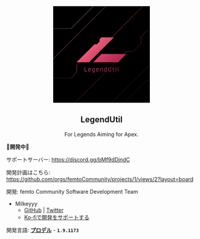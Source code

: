 <div align="center">
<img src="https://github.com/femtoCommunity/LegendUtil/raw/main/Resources/Logo/LegendUtil_Logo_256x256.png" alt="LegendUtil Logo" title="LegendUtil">
</div>
<h2 align="center">LegendUtil</h2>
<p align="center">For Legends Aiming for Apex.</p>

**🔧開発中🔧**

サポートサーバー: https://discord.gg/bMf9dDjndC

開発計画はこちら: https://github.com/orgs/femtoCommunity/projects/1/views/2?layout=board

開発: femto Community Software Development Team
- Milkeyyy
  - [GitHub](https://github.com/Milkeyyy) | [Twitter](https://twitter.com/Milkeyyy_53)
  - [Ko-fiで開発をサポートする](https://ko-fi.com/milkeyyy)

開発言語: [**プロデル**](https://produ.irelang.jp/) - **`1.9.1173`**
